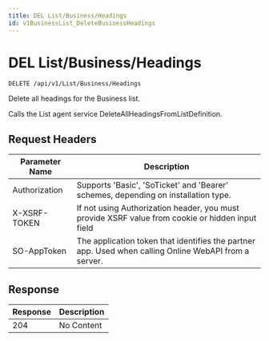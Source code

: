 ```yaml
---
title: DEL List/Business/Headings
id: v1BusinessList_DeleteBusinessHeadings
---
```


# DEL List/Business/Headings

```http
DELETE /api/v1/List/Business/Headings
```

Delete all headings for the Business list.

Calls the List agent service DeleteAllHeadingsFromListDefinition.






## Request Headers

| Parameter Name | Description |
|----------------|-------------|
| Authorization  | Supports 'Basic', 'SoTicket' and 'Bearer' schemes, depending on installation type. |
| X-XSRF-TOKEN   | If not using Authorization header, you must provide XSRF value from cookie or hidden input field |
| SO-AppToken | The application token that identifies the partner app. Used when calling Online WebAPI from a server. |


## Response


| Response | Description |
|----------------|-------------|
| 204 | No Content |